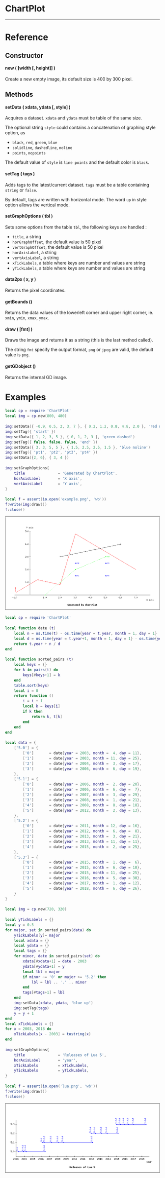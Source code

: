 
# ChartPlot

---

# Reference

## Constructor

#### new ( [width [, height]] )

Create a new empty image, its default size is 400 by 300 pixel.

## Methods

#### setData ( xdata, ydata [, style] )

Acquires a dataset. `xdata` and `ydata` must be table of the same size.

The optional string `style` could contains a concatenation of graphing style option, as

- `black`, `red`, `green`, `blue`
- `solidline`, `dashedline`, `noline`
- `points`, `nopoints`

The default value of `style` is `line points` and the default color is `black`.

#### setTag ( tags )

Adds tags to the latest/current dataset.
`tags` must be a table containing `string` or `false`.

By default, tags are written with horizontal mode.
The word `up` in style option allows the vertical mode.

#### setGraphOptions ( tbl )

Sets some options from the table `tbl`, the following keys are handled :

- `title`, a string
- `horGraphOffset`, the default value is 50 pixel
- `vertGraphOffset`, the default value is 50 pixel
- `horAxisLabel`, a string
- `vertAxisLabel`, a string
- `xTickLabels`, a table where keys are number and values are string
- `yTickLabels`, a table where keys are number and values are string

#### data2px ( x, y )

Returns the pixel coordinates.

#### getBounds ()

Returns the data values of the lowerleft corner and upper right corner,
ie. `xmin`, `ymin`, `xmax`, `ymax`.

#### draw ( [fmt] )

Draws the image and returns it as a string (this is the last method called).

The string `fmt` specify the output format, `png` or `jpeg` are valid, the default value is `png`.


#### getGDobject ()

Returns the internal GD image.

# Examples

``` lua
local cp = require 'ChartPlot'
local img = cp.new(800, 480)

img:setData({ -0.9, 0.5, 2, 3, 7 }, { 0.2, 1.2, 0.8, 4.8, 2.0 }, 'red nopoints up')
img:setTag({ 'start' })
img:setData({ 1, 2, 3, 5 }, { 0, 1, 2, 3 }, 'green dashed')
img:setTag({ false, false, false, 'end' })
img:setData({ 3, 3, 5, 5 }, { 1.5, 2.5, 2.5, 1.5 }, 'blue noline')
img:setTag({ 'pt1', 'pt2', 'pt3', 'pt4' })
img:setData({2, 6}, { 3, 4 })

img:setGraphOptions{
    title               = 'Generated by ChartPlot',
    horAxisLabel        = 'X axis',
    vertAxisLabel       = 'Y axis',
}

local f = assert(io.open('example.png', 'wb'))
f:write(img:draw())
f:close()
```

![example.png](img/example.png)


``` lua
local cp = require 'ChartPlot'

local function date (t)
    local n = os.time(t) - os.time{year = t.year, month = 1, day = 1}
    local d = os.time{year = t.year+1, month = 1, day = 1} - os.time{year = t.year, month = 1, day = 1}
    return t.year + n / d
end

local function sorted_pairs (t)
    local keys = {}
    for k in pairs(t) do
        keys[#keys+1] = k
    end
    table.sort(keys)
    local i = 0
    return function ()
        i = i + 1
        local k = keys[i]
        if k then
            return k, t[k]
        end
    end
end

local data = {
    ['5.0'] = {
        ['0']       = date{year = 2003, month =  4, day = 11},
        ['1']       = date{year = 2003, month = 11, day = 25},
        ['2']       = date{year = 2004, month =  3, day = 17},
        ['3']       = date{year = 2006, month =  6, day = 19},
    },
    ['5.1'] = {
        ['0']       = date{year = 2006, month =  2, day = 20},
        ['1']       = date{year = 2006, month =  6, day =  7},
        ['2']       = date{year = 2007, month =  3, day = 29},
        ['3']       = date{year = 2008, month =  1, day = 21},
        ['4']       = date{year = 2008, month =  8, day = 18},
        ['5']       = date{year = 2012, month =  2, day = 13},
    },
    ['5.2'] = {
        ['0']       = date{year = 2011, month = 12, day = 16},
        ['1']       = date{year = 2012, month =  6, day =  8},
        ['2']       = date{year = 2013, month =  3, day = 21},
        ['3']       = date{year = 2013, month = 11, day = 11},
        ['4']       = date{year = 2015, month =  2, day = 25},
    },
    ['5.3'] = {
        ['0']       = date{year = 2015, month =  1, day =  6},
        ['1']       = date{year = 2015, month =  6, day = 10},
        ['2']       = date{year = 2015, month = 11, day = 25},
        ['3']       = date{year = 2016, month =  5, day = 30},
        ['4']       = date{year = 2017, month =  1, day = 12},
        ['5']       = date{year = 2018, month =  6, day = 26},
    }
}

local img = cp.new(720, 320)

local yTickLabels = {}
local y = 0.5
for major, set in sorted_pairs(data) do
    yTickLabels[y]= major
    local xdata = {}
    local ydata = {}
    local tags = {}
    for minor, date in sorted_pairs(set) do
        xdata[#xdata+1] = date - 2003
        ydata[#ydata+1] = y
        local lbl = major
        if minor ~= '0' or major >= '5.2' then
            lbl = lbl .. '.' .. minor
        end
        tags[#tags+1] = lbl
    end
    img:setData(xdata, ydata, 'blue up')
    img:setTag(tags)
    y = y + 1
end
local xTickLabels = {}
for x = 2003, 2018 do
    xTickLabels[x - 2003] = tostring(x)
end

img:setGraphOptions{
    title               = 'Releases of Lua 5',
    horAxisLabel        = 'year',
    xTickLabels         = xTickLabels,
    yTickLabels         = yTickLabels,
}

local f = assert(io.open('lua.png', 'wb'))
f:write(img:draw())
f:close()
```

![lua.png](img/lua.png)
